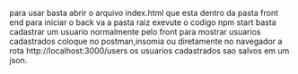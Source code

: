 para usar basta abrir o arquivo index.html que esta dentro da pasta front end
para iniciar o back va a pasta raiz exevute o codigo npm start
basta cadastrar um usuario normalmente pelo front
para mostrar usuarios cadastrados coloque no postman,insomia ou diretamente no navegador a rota   http://localhost:3000/users
os usuarios cadastrados sao salvos em um json.
